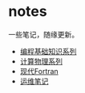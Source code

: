 # notes
一些笔记，随缘更新。

- [编程基础知识系列](basic-notes-of-programming/)
- [计算物理系列](compute-physics/)
- [现代Fortran](modern-fortran/)
- [运维笔记](devops/)